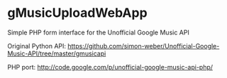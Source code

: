 gMusicUploadWebApp
==================

Simple PHP form interface for the Unofficial Google Music API 

Original Python API: https://github.com/simon-weber/Unofficial-Google-Music-API/tree/master/gmusicapi

PHP port: http://code.google.com/p/unofficial-google-music-api-php/